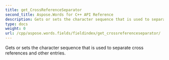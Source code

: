 ```yaml
---
title: get_CrossReferenceSeparator
second_title: Aspose.Words for C++ API Reference
description: Gets or sets the character sequence that is used to separate cross references and other entries. 
type: docs
weight: 0
url: /cpp/aspose.words.fields/fieldindex/get_crossreferenceseparator/
---
```


Gets or sets the character sequence that is used to separate cross references and other entries. 

